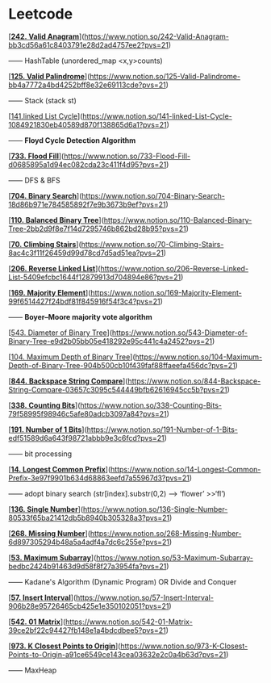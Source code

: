 # Leetcode

[**[242. Valid Anagram](https://leetcode.com/problems/valid-anagram/)**](https://www.notion.so/242-Valid-Anagram-bb3cd56a61c8403791e28d2ad4757ee2?pvs=21)

—— HashTable (unordered_map <x,y>counts)

[**[125. Valid Palindrome](https://leetcode.com/problems/valid-palindrome/)**](https://www.notion.so/125-Valid-Palindrome-bb4a7772a4bd4252bff8e32e69113cde?pvs=21)

—— Stack (stack<char> st)

[[141.linked List Cycle](https://leetcode.com/problems/linked-list-cycle/)](https://www.notion.so/141-linked-List-Cycle-1084921830eb40589d870f138865d6a1?pvs=21)

—— ****Floyd Cycle Detection Algorithm****

[**[733. Flood Fill](https://leetcode.com/problems/flood-fill/)**](https://www.notion.so/733-Flood-Fill-d0685895a1d94ec082cda23c411f4d95?pvs=21)

—— DFS & BFS

[**[704. Binary Search](https://leetcode.com/problems/binary-search/)**](https://www.notion.so/704-Binary-Search-18d86b971e784585892f7e9b3673b9ef?pvs=21)

[**[110. Balanced Binary Tree](https://leetcode.com/problems/balanced-binary-tree/)**](https://www.notion.so/110-Balanced-Binary-Tree-2bb2d9f8e7f14d7295746b862bd28b95?pvs=21)

[**[70. Climbing Stairs](https://leetcode.com/problems/climbing-stairs/)**](https://www.notion.so/70-Climbing-Stairs-8ac4c3f11f26459d99d78cd7d5ad51ea?pvs=21)

[**[206. Reverse Linked List](https://leetcode.com/problems/reverse-linked-list/)**](https://www.notion.so/206-Reverse-Linked-List-5409efcbc1644f12879913d704894e86?pvs=21)

[**[169. Majority Element](https://leetcode.com/problems/majority-element/)**](https://www.notion.so/169-Majority-Element-99f6514427f24bdf81f845916f54f3c4?pvs=21)

—— **Boyer–Moore majority vote algorithm**

[[543. Diameter of Binary Tree](https://leetcode.com/problems/diameter-of-binary-tree)](https://www.notion.so/543-Diameter-of-Binary-Tree-e9d2b05bb05e418292e95c441c4a2452?pvs=21)

[[104. Maximum Depth of Binary Tree](https://leetcode.com/problems/maximum-depth-of-binary-tree)](https://www.notion.so/104-Maximum-Depth-of-Binary-Tree-904b500cb10f439faf88ffaeefa456dc?pvs=21)

[**[844. Backspace String Compare](https://leetcode.com/problems/backspace-string-compare/)**](https://www.notion.so/844-Backspace-String-Compare-03657c3095c544449bfb62616945cc5b?pvs=21)

[**[338. Counting Bits](https://leetcode.com/problems/counting-bits/)**](https://www.notion.so/338-Counting-Bits-79f58995f98946c5afe80adcb3097a84?pvs=21)

[**[191. Number of 1 Bits](https://leetcode.com/problems/number-of-1-bits/)**](https://www.notion.so/191-Number-of-1-Bits-edf51589d6a643f98721abbb9e3c6fcd?pvs=21)

—— bit processing

[**[14. Longest Common Prefix](https://leetcode.com/problems/longest-common-prefix/)**](https://www.notion.so/14-Longest-Common-Prefix-3e97f9901b634d68863eefd7a55967d3?pvs=21)

—— adopt binary search  (str[index].substr(0,2) —> ‘flower’ >>‘fl’)

[**[136. Single Number](https://leetcode.com/problems/single-number/)**](https://www.notion.so/136-Single-Number-80533f65ba21412db5b8940b305328a3?pvs=21)

[**[268. Missing Number](https://leetcode.com/problems/missing-number/)**](https://www.notion.so/268-Missing-Number-6d897305294b48a5a4adf4a7dc6c255e?pvs=21)

[**[53. Maximum Subarray](https://leetcode.com/problems/maximum-subarray/)**](https://www.notion.so/53-Maximum-Subarray-bedbc2424b91463d9d58f8f27a3954fa?pvs=21)

—— Kadane's Algorithm (Dynamic Program) OR Divide and Conquer

[**[57. Insert Interval](https://leetcode.com/problems/insert-interval/)**](https://www.notion.so/57-Insert-Interval-906b28e95726465cb425e1e350102051?pvs=21)

[**[542. 01 Matrix](https://leetcode.com/problems/01-matrix/)**](https://www.notion.so/542-01-Matrix-39ce2bf22c94427fb148e1a4bdcdbee5?pvs=21)

[**[973. K Closest Points to Origin](https://leetcode.com/problems/k-closest-points-to-origin/)**](https://www.notion.so/973-K-Closest-Points-to-Origin-a91ce6549ce143cea03632e2c0a4b63d?pvs=21)

—— MaxHeap